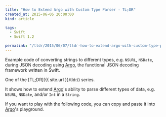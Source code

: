 ```yaml
---
title: "How to Extend Argo with Custom Type Parser - TL;DR"
created_at: 2015-06-06 20:00:00
kind: article

tags:
  - Swift
  - Swift 1.2

permalink: "/tldr/2015/06/07/tldr-how-to-extend-argo-with-custom-type-parser.html"
---
```


Example code of converting strings to different types, e.g. `NSURL`, `NSDate`, during JSON decoding using [Argo](https://github.com/thoughtbot/Argo), the functional JSON decoding framework written in Swift.

<!-- more -->

<!-- TODO -->
One of the [TL;DR]({{ site.url }}/tldr/) series.

It shows how to extend [Argo](https://github.com/thoughtbot/Argo)'s ability to parse different types of data, e.g. `NSURL`, `NSDate`, and/or `Int` in a `String`.

If you want to play with the following code, you can copy and paste it into [Argo](https://github.com/thoughtbot/Argo)'s playground.

<script src="https://gist.github.com/NicholasTD07/67fb7a96b93d6ca828bf.js"></script>
